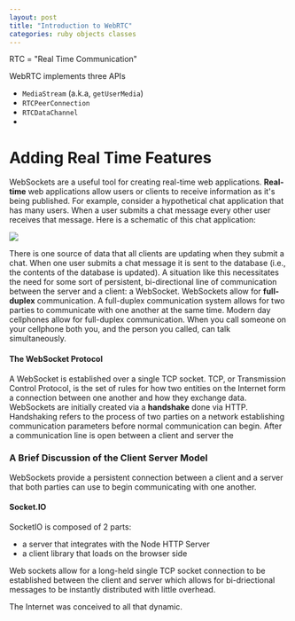 ```yaml
---
layout: post
title: "Introduction to WebRTC"
categories: ruby objects classes
---
```


RTC = "Real Time Communication"

WebRTC implements three APIs

* `MediaStream` (a.k.a, `getUserMedia`)
* `RTCPeerConnection`
* `RTCDataChannel`
*

# Adding Real Time Features

WebSockets are a useful tool for creating real-time web applications. <b>Real-time</b> web applications allow users or clients to receive information as it's being published. For example, consider a hypothetical chat application that has many users. When a user submits a chat message every other user receives that message. Here is a schematic of this chat application:

<img src="https://docs.google.com/drawings/d/1uQhYHoa5g5XqoW8thBf9VHD0elrIpkG7wH8oBmXKIo4/pub?w=960&amp;h=720">

There is one source of data that all clients are updating when they submit a chat. When one user submits a chat message it is sent to the database (i.e., the contents of the database is updated). A situation like this necessitates the need for some sort of persistent, bi-directional line of communication between the server and a client: a WebSocket. WebSockets allow for <b>full-duplex</b> communication. A full-duplex communication system allows for two parties to communicate with one another at the same time. Modern day cellphones allow for full-duplex communication. When you call someone on your cellphone both you, and the person you called, can talk simultaneously.

#### The WebSocket Protocol

A WebSocket is established over a single TCP socket. TCP, or Transmission Control Protocol, is the set of rules for how two entities on the Internet form a connection between one another and how they exchange data. WebSockets are initially created via a <b>handshake</b> done via HTTP. Handshaking refers to the process of two parties on a network establishing communication parameters before normal communication can begin. After a communication line is open between a client and server the

### A Brief Discussion of the Client Server Model




WebSockets provide a persistent connection between a client and a server that both parties can use to begin communicating with one another.

#### Socket.IO

SocketIO is composed of 2 parts:

  * a server that integrates with the Node HTTP Server
  * a client library that loads on the browser side

Web sockets allow for a long-held single TCP socket connection to be established between the client and server which allows for bi-driectional messages to be instantly distributed with little overhead.

The Internet was conceived to all that dynamic.
